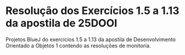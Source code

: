# Resolução dos Exercícios 1.5 a 1.13 da apostila de 25DOOI
Projetos BlueJ do exercícios 1.5 a 1.13 da apostila de Desenvolvimento Orientado a Objetos 1 contendo as resoluções de monitoria.
